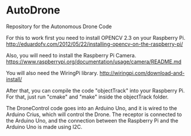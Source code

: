 # AutoDrone
Repository for the Autonomous Drone Code

For this to work first you need to install OPENCV 2.3 on your Raspberry Pi.
http://eduardofv.com/2012/05/22/installing-opencv-on-the-raspberry-pi/

Also, you will need to install the Raspberry Pi Camera.
https://www.raspberrypi.org/documentation/usage/camera/README.md

You will also need the WiringPi library.
http://wiringpi.com/download-and-install/

After that, you can compile the code "objectTrack" into your Raspberry Pi.
For that, just run "cmake" and "make" inside the objectTrack folder.

The DroneControl code goes into an Arduino Uno, and it is wired to the Arduino Crius, which will control the Drone.
The receptor is connected to the Arduino Uno, and the connection between the Raspberry Pi and the Arduino Uno is made using I2C.
